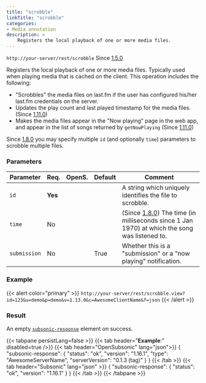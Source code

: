 ```yaml
---
title: "scrobble"
linkTitle: "scrobble"
categories:
- Media annotation
description: >
    Registers the local playback of one or more media files.
---
```


`http://your-server/rest/scrobble` Since [1.5.0](../../subsonic-versions)

Registers the local playback of one or more media files. Typically used when playing media that is cached on the client. This operation includes the following:

- "Scrobbles" the media files on last.fm if the user has configured his/her last.fm credentials on the server.
- Updates the play count and last played timestamp for the media files. (Since [1.11.0](../../subsonic-versions))
- Makes the media files appear in the "Now playing" page in the web app, and appear in the list of songs returned by `getNowPlaying` (Since [1.11.0](../../subsonic-versions))

Since [1.8.0](../../subsonic-versions) you may specify multiple `id` (and optionally `time`) parameters to scrobble multiple files.

### Parameters

| Parameter | Req. | OpenS. | Default | Comment |
| --- | --- | --- | --- | --- |
| `id` | **Yes** |   |  | A string which uniquely identifies the file to scrobble. |
| `time` | No  |  |   | (Since [1.8.0](../../subsonic-versions)) The time (in milliseconds since 1 Jan 1970) at which the song was listened to. |
| `submission` | No | | True | Whether this is a "submission" or a "now playing" notification. |

### Example

{{< alert color="primary" >}} `http://your-server/rest/scrobble.view?id=123&u=demo&p=demo&v=1.13.0&c=AwesomeClientName&f=json` {{< /alert >}}

### Result

An empty [`subsonic-response`](../../responses/subsonic-response) element on success.

{{< tabpane persistLang=false >}}
{{< tab header="**Example**:" disabled=true />}}
{{< tab header="OpenSubsonic" lang="json">}}
{
  "subsonic-response": {
    "status": "ok",
    "version": "1.16.1",
    "type": "AwesomeServerName",
    "serverVersion": "0.1.3 (tag)"
  }
}
{{< /tab >}}
{{< tab header="Subsonic" lang="json" >}}
{
  "subsonic-response": {
    "status": "ok",
    "version": "1.16.1"
  }
}
{{< /tab >}}
{{< /tabpane >}}
